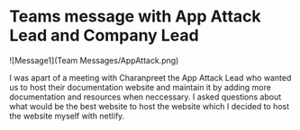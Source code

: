 # Teams message with App Attack Lead and Company Lead

![Message1](Team Messages/AppAttack.png)

I was apart of a meeting with Charanpreet the App Attack Lead who wanted us to host their documentation website and maintain it by adding more documentation and resources when neccessary. I asked questions about what would be the best website to host the website which I decided to host the website myself with netlify.

